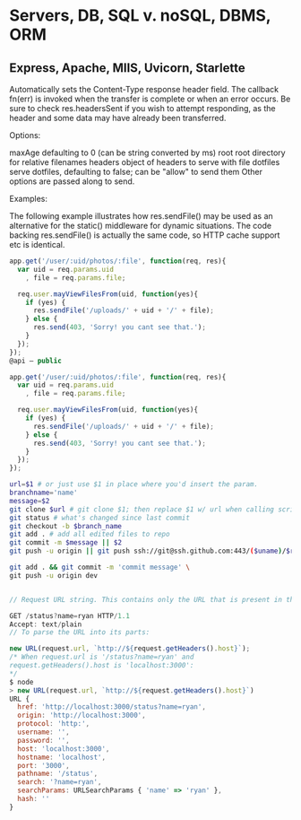 
# Servers, DB, SQL v. noSQL, DBMS, ORM

## Express, Apache, MIIS, Uvicorn, Starlette

Automatically sets the Content-Type response header field. The callback fn(err) is invoked when the transfer is complete or when an error occurs. Be sure to check res.headersSent if you wish to attempt responding, as the header and some data may have already been transferred.

Options:

maxAge defaulting to 0 (can be string converted by ms)
root root directory for relative filenames
headers object of headers to serve with file
dotfiles serve dotfiles, defaulting to false; can be "allow" to send them
Other options are passed along to send.

Examples:

The following example illustrates how res.sendFile() may be used as an alternative for the static() middleware for dynamic situations. The code backing res.sendFile() is actually the same code, so HTTP cache support etc is identical.

```js
app.get('/user/:uid/photos/:file', function(req, res){
  var uid = req.params.uid
    , file = req.params.file;

  req.user.mayViewFilesFrom(uid, function(yes){
    if (yes) {
      res.sendFile('/uploads/' + uid + '/' + file);
    } else {
      res.send(403, 'Sorry! you cant see that.');
    }
  });
});
@api — public

app.get('/user/:uid/photos/:file', function(req, res){
  var uid = req.params.uid
    , file = req.params.file;

  req.user.mayViewFilesFrom(uid, function(yes){
    if (yes) {
      res.sendFile('/uploads/' + uid + '/' + file);
    } else {
      res.send(403, 'Sorry! you cant see that.');
    }
  });
});
```

```sh
url=$1 # or just use $1 in place where you'd insert the param.
branchname='name'
message=$2
git clone $url # git clone $1; then replace $1 w/ url when calling script
git status # what's changed since last commit
git checkout -b $branch_name
git add . # add all edited files to repo
git commit -m $message || $2
git push -u origin || git push ssh://git@ssh.github.com:443/($uname)/$repo.git

git add . && git commit -m 'commit message' \
git push -u origin dev
```

```js './file-serve.js'

// Request URL string. This contains only the URL that is present in the actual HTTP request. Take the following request:

GET /status?name=ryan HTTP/1.1
Accept: text/plain
// To parse the URL into its parts:

new URL(request.url, `http://${request.getHeaders().host}`);
/* When request.url is '/status?name=ryan' and
request.getHeaders().host is 'localhost:3000':
*/
$ node
> new URL(request.url, `http://${request.getHeaders().host}`)
URL {
  href: 'http://localhost:3000/status?name=ryan',
  origin: 'http://localhost:3000',
  protocol: 'http:',
  username: '',
  password: '',
  host: 'localhost:3000',
  hostname: 'localhost',
  port: '3000',
  pathname: '/status',
  search: '?name=ryan',
  searchParams: URLSearchParams { 'name' => 'ryan' },
  hash: ''
}
```
